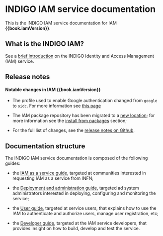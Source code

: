 # INDIGO IAM service documentation 

This is the INDIGO IAM service documentation for IAM **{{book.iamVersion}}**.

## What is the INDIGO IAM?

See a [brief introduction][iam-intro] on the INDIGO Identity and Access
Management (IAM) service.

## Release notes

#### Notable changes in IAM {{book.iamVersion}}

- The profile used to enable Google authentication changed from `google` to
  `oidc`. For more information see [this page][oidc-conf]

- The IAM package repository has been migrated to a [new location][iam-repo];
  for more information see the [install from packages][package-install]
  section;

- For the full list of changes, see the [release notes on Github][release-notes].

## Documentation structure

The INDIGO IAM service documentation is composed of the following guides:

- the [IAM as a service guide][aas-guide], targeted at communities interested
  in requesting IAM as a service from INFN; 

- the [Deployment and administration guide][admin-guide], targeted ad system
  administrators interested in deploying, configuring and monitoring the
  service;

- the [User guide][user-guide], targeted at service users, that explains how to
  use the IAM to authenticate and authorize users, manage user registration,
  etc;

- the [Developer guide][developer-guide], targeted at the IAM service
  developers, that provides insight on how to build, develop and test the
  service.

[iam-intro]: about.md
[aas-guide]: iam-aas/README.md
[admin-guide]: admin-guide/README.md
[user-guide]: user-guide/README.md
[developer-guide]: developer-guide/README.md
[release-notes]: https://github.com/indigo-iam/iam/releases/tag/{{book.iamVersion}}
[oidc-conf]: admin-guide/oidc.md
[package-install]: admin-guide/packages.md
[iam-repo]: https://indigo-iam.github.io/repo
